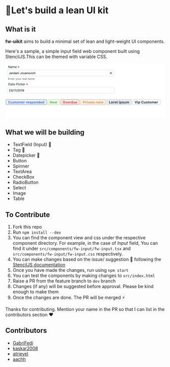 # 🚩Let's build a lean UI kit

## What is it

**fw-uikit** aims to build a minimal set of lean and light-weight UI components. 

Here's a sample, a simple input field web component built using StencilJS.This can be themed with variable CSS.

![](samples/demo.png)

## What we will be building

- TextField (Input) 📌
- Tag 📌
- Datepicker 📌
- Button
- Spinner
- TextArea 
- CheckBox
- RadioButton
- Select
- Image
- Table



## To Contribute

1. Fork this repo
2. Run `npm install --dev`
3. You can find the component view and css under the respective component directory. For example, in the case of *Input* field, You can find it under `src/components/fw-input/fw-input.tsx` and `src/components/fw-input/fw-input.css` respectively. 
4. You can make changes based on the issue/ suggestion 🎉 following the [StencilJS documentation](https://stenciljs.com/docs/component)
4. Once you have made the changes, run using `npm start`
5. You can test the components by making changes to `src/index.html`
6. Raise a PR from the feature branch to `dev` branch
7. Changes (if any) will be suggested before approval. Please be kind enough to make them
8. Once the changes are done. The PR will be merged ⚡️

Thanks for contributing. Mention your name in the PR so that I can list in the contributors section ♥️

## Contributors
- [GabriFedi](https://github.com/GabriFedi)
- [kaskar2008](https://github.com/kaskar2008)
- [atrievel](https://github.com/atrievel)
- [aachh](https://github.com/aachh)
